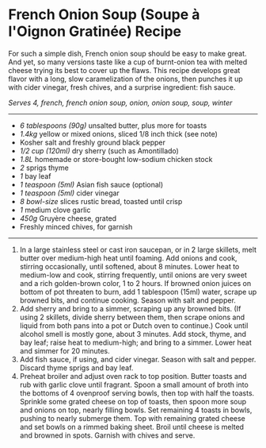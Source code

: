 # French Onion Soup (Soupe à l'Oignon Gratinée) Recipe

For such a simple dish, French onion soup should be easy to make great. And yet, so many versions taste like a cup of burnt-onion tea with melted cheese trying its best to cover up the flaws. This recipe develops great flavor with a long, slow caramelization of the onions, then punches it up with cider vinegar, fresh chives, and a surprise ingredient: fish sauce.

*Serves 4, french, french onion soup, onion, onion soup, soup, winter*

---

- *6 tablespoons (90g)* unsalted butter, plus more for toasts
- *1.4kg* yellow or mixed onions, sliced 1/8 inch thick (see note)
- Kosher salt and freshly ground black pepper
- *1/2 cup (120ml)* dry sherry (such as Amontillado)
- *1.8L* homemade or store-bought low-sodium chicken stock
- *2* sprigs thyme
- *1* bay leaf
- *1 teaspoon (5ml)* Asian fish sauce (optional)
- *1 teaspoon (5ml)* cider vinegar
- *8 bowl-size* slices rustic bread, toasted until crisp
- *1* medium clove garlic
- *450g* Gruyère cheese, grated
- Freshly minced chives, for garnish

---

1. In a large stainless steel or cast iron saucepan, or in 2 large skillets, melt butter over medium-high heat until foaming. Add onions and cook, stirring occasionally, until softened, about 8 minutes. Lower heat to medium-low and cook, stirring frequently, until onions are very sweet and a rich golden-brown color, 1 to 2 hours. If browned onion juices on bottom of pot threaten to burn, add 1 tablespoon (15ml) water, scrape up browned bits, and continue cooking. Season with salt and pepper.
2. Add sherry and bring to a simmer, scraping up any browned bits. (If using 2 skillets, divide sherry between them, then scrape onions and liquid from both pans into a pot or Dutch oven to continue.) Cook until alcohol smell is mostly gone, about 3 minutes. Add stock, thyme, and bay leaf; raise heat to medium-high; and bring to a simmer. Lower heat and simmer for 20 minutes.
3. Add fish sauce, if using, and cider vinegar. Season with salt and pepper. Discard thyme sprigs and bay leaf.
4. Preheat broiler and adjust oven rack to top position. Butter toasts and rub with garlic clove until fragrant. Spoon a small amount of broth into the bottoms of 4 ovenproof serving bowls, then top with half the toasts. Sprinkle some grated cheese on top of toasts, then spoon more soup and onions on top, nearly filling bowls. Set remaining 4 toasts in bowls, pushing to nearly submerge them. Top with remaining grated cheese and set bowls on a rimmed baking sheet. Broil until cheese is melted and browned in spots. Garnish with chives and serve.
